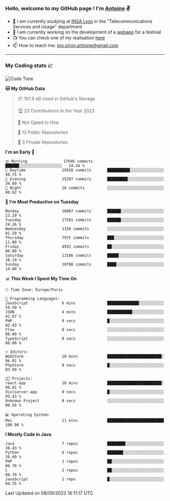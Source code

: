 ### Hello, welcome to my GitHub page ! I'm [Antoine](https://github.com/AntoinePiron) ✌️

- 🌱 I am currently studying at [INSA Lyon](https://www.insa-lyon.fr) in the "Telecommunications Services and Usage" department
- 🔭 I am currently working on the development of a [webapp](https://github.com/24HeuresINSA/Overbookd) for a festival
- 📺 You can check one of my realisation [here](https://astustc.fr)
- 📫 How to reach me: [pro.piron.antoine@gmail.com](mailto:pro.piron.antoine@gmail.com)

---

### My Coding stats 📈
<!--START_SECTION:waka-->
![Code Time](http://img.shields.io/badge/Code%20Time-184%20hrs%2044%20mins-blue)

**🐱 My GitHub Data** 

> 📦 101.9 kB Used in GitHub's Storage 
 > 
> 🏆 23 Contributions in the Year 2023
 > 
> 🚫 Not Opted to Hire
 > 
> 📜 13 Public Repositories 
 > 
> 🔑 3 Private Repositories 
 > 
**I'm an Early 🐤** 

```text
🌞 Morning                17646 commits       ██████░░░░░░░░░░░░░░░░░░░   24.34 % 
🌆 Daytime                29550 commits       ██████████░░░░░░░░░░░░░░░   40.75 % 
🌃 Evening                25297 commits       █████████░░░░░░░░░░░░░░░░   34.89 % 
🌙 Night                  16 commits          ░░░░░░░░░░░░░░░░░░░░░░░░░   00.02 % 
```
📅 **I'm Most Productive on Tuesday** 

```text
Monday                   16887 commits       ██████░░░░░░░░░░░░░░░░░░░   23.29 % 
Tuesday                  17591 commits       ██████░░░░░░░░░░░░░░░░░░░   24.26 % 
Wednesday                1150 commits        ░░░░░░░░░░░░░░░░░░░░░░░░░   01.59 % 
Thursday                 7975 commits        ███░░░░░░░░░░░░░░░░░░░░░░   11.00 % 
Friday                   4932 commits        ██░░░░░░░░░░░░░░░░░░░░░░░   06.80 % 
Saturday                 13186 commits       █████░░░░░░░░░░░░░░░░░░░░   18.19 % 
Sunday                   10788 commits       ████░░░░░░░░░░░░░░░░░░░░░   14.88 % 
```


📊 **This Week I Spent My Time On** 

```text
🕑︎ Time Zone: Europe/Paris

💬 Programming Languages: 
JavaScript               6 mins              ██████████████░░░░░░░░░░░   54.50 % 
JSON                     4 mins              ███████████░░░░░░░░░░░░░░   42.07 % 
PHP                      0 secs              █░░░░░░░░░░░░░░░░░░░░░░░░   03.43 % 
Flow                     0 secs              ░░░░░░░░░░░░░░░░░░░░░░░░░   00.00 % 
TypeScript               0 secs              ░░░░░░░░░░░░░░░░░░░░░░░░░   00.00 % 

🔥 Editors: 
WebStorm                 10 mins             ████████████████████████░   96.01 % 
PhpStorm                 0 secs              █░░░░░░░░░░░░░░░░░░░░░░░░   03.99 % 

🐱‍💻 Projects: 
react-app                10 mins             ████████████████████████░   96.01 % 
diviserver-app           0 secs              █░░░░░░░░░░░░░░░░░░░░░░░░   03.43 % 
Unknown Project          0 secs              ░░░░░░░░░░░░░░░░░░░░░░░░░   00.56 % 

💻 Operating System: 
Mac                      11 mins             █████████████████████████   100.00 % 
```

**I Mostly Code in Java** 

```text
Java                     7 repos             ████████░░░░░░░░░░░░░░░░░   30.43 % 
Python                   6 repos             ███████░░░░░░░░░░░░░░░░░░   26.09 % 
PHP                      2 repos             ██░░░░░░░░░░░░░░░░░░░░░░░   08.70 % 
C                        2 repos             ██░░░░░░░░░░░░░░░░░░░░░░░   08.70 % 
JavaScript               1 repo              █░░░░░░░░░░░░░░░░░░░░░░░░   04.35 % 
```




 Last Updated on 08/09/2023 14:11:17 UTC
<!--END_SECTION:waka-->
